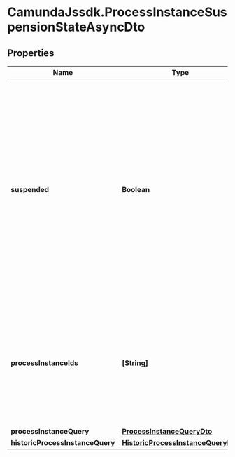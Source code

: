# CamundaJssdk.ProcessInstanceSuspensionStateAsyncDto

## Properties

Name | Type | Description | Notes
------------ | ------------- | ------------- | -------------
**suspended** | **Boolean** | A Boolean value which indicates whether to activate or suspend a given process instance. When the value is set to true, the given process instance will be suspended and when the value is set to false, the given process instance will be activated. | [optional] 
**processInstanceIds** | **[String]** | A list of process instance ids which defines a group of process instances which will be activated or suspended by the operation. | [optional] 
**processInstanceQuery** | [**ProcessInstanceQueryDto**](ProcessInstanceQueryDto.md) |  | [optional] 
**historicProcessInstanceQuery** | [**HistoricProcessInstanceQueryDto**](HistoricProcessInstanceQueryDto.md) |  | [optional] 


